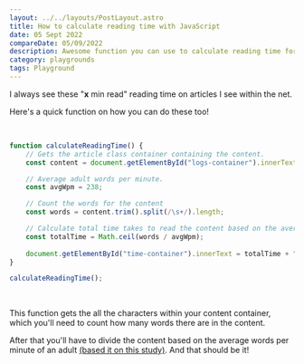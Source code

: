 ```yaml
---
layout: ../../layouts/PostLayout.astro
title: How to calculate reading time with JavaScript
date: 05 Sept 2022
compareDate: 05/09/2022
description: Awesome function you can use to calculate reading time for your blogs
category: playgrounds
tags: Playground
---
```


I always see these "<strong>x</strong> min read" reading time on articles I see within the net. 

Here's a quick function on how you can do these too!

<br>

```js   
function calculateReadingTime() {
    // Gets the article class container containing the content.
    const content = document.getElementById("logs-container").innerText;

    // Average adult words per minute.
    const avgWpm = 238; 

    // Count the words for the content
    const words = content.trim().split(/\s+/).length;

    // Calculate total time takes to read the content based on the average words per minute of an adult.
    const totalTime = Math.ceil(words / avgWpm);
    
    document.getElementById("time-container").innerText = totalTime + " min read";
}

calculateReadingTime();
```
<br>

This function gets the all the characters within your content container, which you'll need to count how many words there are in the content. 

After that you'll have to divide the content based on the average words per minute of an adult [(based it on this study)](https://www.sciencedirect.com/science/article/abs/pii/S0749596X19300786#:~:text=Abstract,and%20260%20wpm%20for%20fiction.). And that should be it! 


